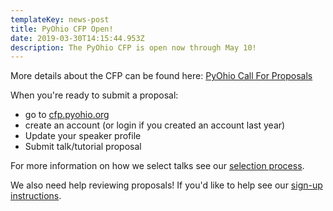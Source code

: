 ```yaml
---
templateKey: news-post
title: PyOhio CFP Open!
date: 2019-03-30T14:15:44.953Z
description: The PyOhio CFP is open now through May 10!
---
```

More details about the CFP can be found here: [PyOhio Call For Proposals](/speak/cfp/)

When you're ready to submit a proposal:

* go to [cfp.pyohio.org](https://cfp.pyohio.org/)
* create an account (or login if you created an account last year)
* Update your speaker profile
* Submit talk/tutorial proposal

For more information on how we select talks see our [selection process](/speak/selection-process).

We also need help reviewing proposals! If you'd like to help see our [sign-up instructions](/speak/review-proposals).
